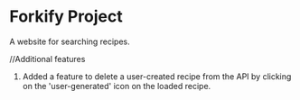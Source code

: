 # Forkify Project

A website for searching recipes.

//Additional features

1. Added a feature to delete a user-created recipe from the API by clicking on the 'user-generated' icon on the loaded recipe.

